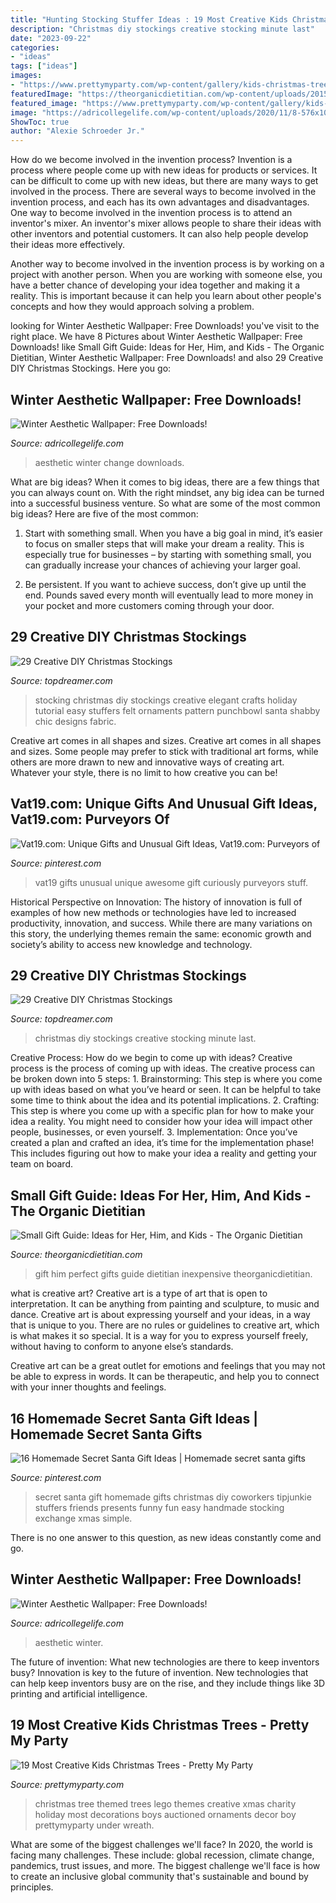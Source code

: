 ```yaml
---
title: "Hunting Stocking Stuffer Ideas : 19 Most Creative Kids Christmas Trees"
description: "Christmas diy stockings creative stocking minute last"
date: "2023-09-22"
categories:
- "ideas"
tags: ["ideas"]
images:
- "https://www.prettymyparty.com/wp-content/gallery/kids-christmas-trees/lego-themed-christmas-tree.jpg"
featuredImage: "https://theorganicdietitian.com/wp-content/uploads/2015/11/Perfect-Gift-For-Her.jpg"
featured_image: "https://www.prettymyparty.com/wp-content/gallery/kids-christmas-trees/lego-themed-christmas-tree.jpg"
image: "https://adricollegelife.com/wp-content/uploads/2020/11/8-576x1024.png"
ShowToc: true
author: "Alexie Schroeder Jr."
---
```



How do we become involved in the invention process?
Invention is a process where people come up with new ideas for products or services. It can be difficult to come up with new ideas, but there are many ways to get involved in the process. There are several ways to become involved in the invention process, and each has its own advantages and disadvantages.
One way to become involved in the invention process is to attend an inventor's mixer. An inventor's mixer allows people to share their ideas with other inventors and potential customers. It can also help people develop their ideas more effectively.

Another way to become involved in the invention process is by working on a project with another person. When you are working with someone else, you have a better chance of developing your idea together and making it a reality. This is important because it can help you learn about other people's concepts and how they would approach solving a problem.

	

		
looking for Winter Aesthetic Wallpaper: Free Downloads! you've visit to the right place. We have 8 Pictures about Winter Aesthetic Wallpaper: Free Downloads! like Small Gift Guide: Ideas for Her, Him, and Kids - The Organic Dietitian, Winter Aesthetic Wallpaper: Free Downloads! and also 29 Creative DIY Christmas Stockings. Here you go:
		
    
## Winter Aesthetic Wallpaper: Free Downloads!

<img loading=lazy src="https://adricollegelife.com/wp-content/uploads/2020/11/8-576x1024.png" onerror="this.onerror=null;this.src='https://tse3.mm.bing.net/th?id=OIP.XEuwLff2H6Z97kp9VBOkmgHaNK&amp;pid=15.1';" alt="Winter Aesthetic Wallpaper: Free Downloads!">

_Source: adricollegelife.com_

>aesthetic winter change downloads. 

	

What are big ideas?
When it comes to big ideas, there are a few things that you can always count on. With the right mindset, any big idea can be turned into a successful business venture. So what are some of the most common big ideas? Here are five of the most common:
1. Start with something small. When you have a big goal in mind, it’s easier to focus on smaller steps that will make your dream a reality. This is especially true for businesses – by starting with something small, you can gradually increase your chances of achieving your larger goal.

2. Be persistent. If you want to achieve success, don’t give up until the end. Pounds saved every month will eventually lead to more money in your pocket and more customers coming through your door.

    
## 29 Creative DIY Christmas Stockings

<img loading=lazy src="http://www.topdreamer.com/wp-content/uploads/2013/11/DIY-Christmas-stocking3-634x953.jpg" onerror="this.onerror=null;this.src='https://tse4.mm.bing.net/th?id=OIP.ls0_VClE0toA3-pXtx36iAHaLI&amp;pid=15.1';" alt="29 Creative DIY Christmas Stockings">

_Source: topdreamer.com_

>stocking christmas diy stockings creative elegant crafts holiday tutorial easy stuffers felt ornaments pattern punchbowl santa shabby chic designs fabric. 

	

Creative art comes in all shapes and sizes.
Creative art comes in all shapes and sizes. Some people may prefer to stick with traditional art forms, while others are more drawn to new and innovative ways of creating art. Whatever your style, there is no limit to how creative you can be!

    
## Vat19.com: Unique Gifts And Unusual Gift Ideas, Vat19.com: Purveyors Of

<img loading=lazy src="https://i.pinimg.com/736x/b0/8c/ad/b08cad6155bc85faf6bfd320a8e27d93--unusual-gifts-awesome-gifts.jpg" onerror="this.onerror=null;this.src='https://tse3.mm.bing.net/th?id=OIP.8QSCNv3wu0BS2vhLa8l0kQAAAA&amp;pid=15.1';" alt="Vat19.com: Unique Gifts and Unusual Gift Ideas, Vat19.com: Purveyors of">

_Source: pinterest.com_

>vat19 gifts unusual unique awesome gift curiously purveyors stuff. 

	

Historical Perspective on Innovation:
The history of innovation is full of examples of how new methods or technologies have led to increased productivity, innovation, and success. While there are many variations on this story, the underlying themes remain the same: economic growth and society’s ability to access new knowledge and technology.

    
## 29 Creative DIY Christmas Stockings

<img loading=lazy src="http://www.topdreamer.com/wp-content/uploads/2013/11/Christmas-stocking4-634x792.jpg" onerror="this.onerror=null;this.src='https://tse1.mm.bing.net/th?id=OIP.n7ql1tGnz2fgy1AayfnsCQHaJQ&amp;pid=15.1';" alt="29 Creative DIY Christmas Stockings">

_Source: topdreamer.com_

>christmas diy stockings creative stocking minute last. 

	

Creative Process: How do we begin to come up with ideas?
Creative process is the process of coming up with ideas. The creative process can be broken down into 5 steps: 1. Brainstorming: This step is where you come up with ideas based on what you’ve heard or seen. It can be helpful to take some time to think about the idea and its potential implications. 2. Crafting: This step is where you come up with a specific plan for how to make your idea a reality. You might need to consider how your idea will impact other people, businesses, or even yourself. 3. Implementation: Once you’ve created a plan and crafted an idea, it’s time for the implementation phase! This includes figuring out how to make your idea a reality and getting your team on board. 
    
## Small Gift Guide: Ideas For Her, Him, And Kids - The Organic Dietitian

<img loading=lazy src="https://theorganicdietitian.com/wp-content/uploads/2015/11/Perfect-Gift-For-Her.jpg" onerror="this.onerror=null;this.src='https://tse1.mm.bing.net/th?id=OIP.eNrpJ1G0e9UP6RdKbyOYQgHaHa&amp;pid=15.1';" alt="Small Gift Guide: Ideas for Her, Him, and Kids - The Organic Dietitian">

_Source: theorganicdietitian.com_

>gift him perfect gifts guide dietitian inexpensive theorganicdietitian. 

	

what is creative art?
Creative art is a type of art that is open to interpretation. It can be anything from painting and sculpture, to music and dance. Creative art is about expressing yourself and your ideas, in a way that is unique to you.
There are no rules or guidelines to creative art, which is what makes it so special. It is a way for you to express yourself freely, without having to conform to anyone else’s standards.

Creative art can be a great outlet for emotions and feelings that you may not be able to express in words. It can be therapeutic, and help you to connect with your inner thoughts and feelings.

    
## 16 Homemade Secret Santa Gift Ideas | Homemade Secret Santa Gifts

<img loading=lazy src="https://i.pinimg.com/736x/e8/7b/63/e87b6399b4a7a6f4501306e3779397dc--christmas-stocking-stuffers-christmas-stockings.jpg" onerror="this.onerror=null;this.src='https://tse1.mm.bing.net/th?id=OIP.jn4noVIKX42N97MEydbv2AHaO7&amp;pid=15.1';" alt="16 Homemade Secret Santa Gift Ideas | Homemade secret santa gifts">

_Source: pinterest.com_

>secret santa gift homemade gifts christmas diy coworkers tipjunkie stuffers friends presents funny fun easy handmade stocking exchange xmas simple. 

	

There is no one answer to this question, as new ideas constantly come and go.

    
## Winter Aesthetic Wallpaper: Free Downloads!

<img loading=lazy src="https://adricollegelife.com/wp-content/uploads/2020/11/10-576x1024.png" onerror="this.onerror=null;this.src='https://tse4.mm.bing.net/th?id=OIP.V-f8BnrtbH0fQEUPDB045AHaNK&amp;pid=15.1';" alt="Winter Aesthetic Wallpaper: Free Downloads!">

_Source: adricollegelife.com_

>aesthetic winter. 

	

The future of invention: What new technologies are there to keep inventors busy?
Innovation is key to the future of invention. New technologies that can help keep inventors busy are on the rise, and they include things like 3D printing and artificial intelligence.

    
## 19 Most Creative Kids Christmas Trees - Pretty My Party

<img loading=lazy src="https://www.prettymyparty.com/wp-content/gallery/kids-christmas-trees/lego-themed-christmas-tree.jpg" onerror="this.onerror=null;this.src='https://tse4.mm.bing.net/th?id=OIP.MAJVSr5uzfpwwcUQtHSqjwHaLh&amp;pid=15.1';" alt="19 Most Creative Kids Christmas Trees - Pretty My Party">

_Source: prettymyparty.com_

>christmas tree themed trees lego themes creative xmas charity holiday most decorations boys auctioned ornaments decor boy prettymyparty under wreath. 

	

What are some of the biggest challenges we'll face?
In 2020, the world is facing many challenges. These include: global recession, climate change, pandemics, trust issues, and more. The biggest challenge we'll face is how to create an inclusive global community that's sustainable and bound by principles.


